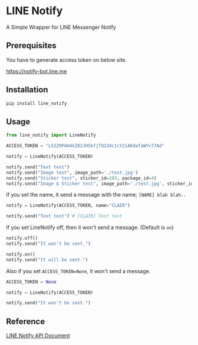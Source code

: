 # LINE Notify

A Simple Wrapper for LINE Messenger Notify

## Prerequisites

You have to generate access token on below site.

https://notify-bot.line.me

## Installation

```bash
pip install line_notify
```

## Usage

```python
from line_notify import LineNotify

ACCESS_TOKEN = "L52Z9PAH4kZ82JHSkfjTQ234c1cY2iAKdafaWYv77Ad"

notify = LineNotify(ACCESS_TOKEN)

notify.send("Text test")
notify.send("Image test", image_path='./test.jpg')
notify.send("Sticker test", sticker_id=283, package_id=4)
notify.send("Image & Sticker test", image_path='./test.jpg', sticker_id=283, package_id=4)
```

If you set the name, it send a message with the name; `[NAME] blah blah..`

```python
notify = LineNotify(ACCESS_TOKEN, name="CLAIR")

notify.send("Text test") # [CLAIR] Test test
```

If you set LineNotify off, then it won't send a message. (Default is `on`)

```python
notify.off()
notify.send("It won't be sent.")

notify.on()
notify.send("It will be sent.")
```

Also if you set `ACCESS_TOKEN=None`, it won't send a message.

```python
ACCESS_TOKEN = None

notify = LineNotify(ACCESS_TOKEN)

notify.send("It won't be sent.")
```

## Reference

[LINE Notify API Document](https://notify-bot.line.me/doc/)
